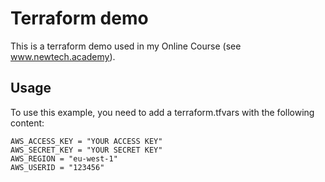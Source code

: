 # Terraform demo
This is a terraform demo used in my Online Course (see www.newtech.academy).

## Usage
To use this example, you need to add a terraform.tfvars with the following content:
```
AWS_ACCESS_KEY = "YOUR ACCESS KEY"
AWS_SECRET_KEY = "YOUR SECRET KEY"
AWS_REGION = "eu-west-1"
AWS_USERID = "123456"
```
